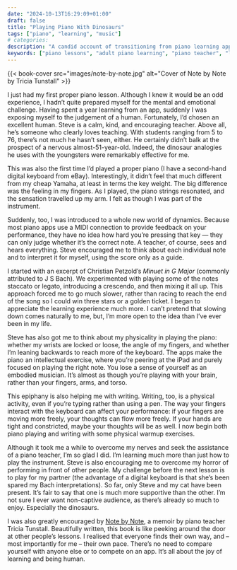 ```yaml
---
date: "2024-10-13T16:29:09+01:00"
draft: false
title: "Playing Piano With Dinosaurs"
tags: ["piano", "learning", "music"]
# categories: 
description: "A candid account of transitioning from piano learning apps to real lessons at age 50. Discover how human instruction transforms your understanding of dynamics, physicality, and musical interpretation beyond what apps can teach."
keywords: ["piano lessons", "adult piano learning", "piano teacher", "learning piano at 50", "piano technique", "adult music lessons", "piano practice"]
---
```


{{< book-cover src="images/note-by-note.jpg" alt="Cover of Note by Note by Tricia Tunstall" >}}

I just had my first proper piano lesson. Although I knew it would be an odd experience, I hadn’t quite prepared myself for the mental and emotional challenge. Having spent a year learning from an app, suddenly I was exposing myself to the judgement of a human. Fortunately, I’d chosen an excellent human. Steve is a calm, kind, and encouraging teacher. Above all, he’s someone who clearly loves teaching. With students ranging from 5 to 76, there’s not much he hasn’t seen, either. He certainly didn’t balk at the prospect of a nervous almost-51-year-old. Indeed, the dinosaur analogies he uses with the youngsters were remarkably effective for me.

This was also the first time I’d played a proper piano (I have a second-hand digital keyboard from eBay). Interestingly, it didn’t feel that much different from my cheap Yamaha, at least in terms the key weight. The big difference was the feeling in my fingers. As I played, the piano strings resonated, and the sensation travelled up my arm. I felt as though I was part of the instrument.

Suddenly, too, I was introduced to a whole new world of dynamics. Because most piano apps use a MIDI connection to provide feedback on your performance, they have no idea how hard you’re pressing that key — they can only judge whether it’s the correct note. A teacher, of course, sees and hears everything. Steve encouraged me to think about each individual note and to interpret it for myself, using the score only as a guide.

I started with an excerpt of Christian Petzold’s _Minuet in G Major_ (commonly attributed to J S Bach). We experimented with playing some of the notes staccato or legato, introducing a crescendo, and then mixing it all up. This approach forced me to go much slower, rather than racing to reach the end of the song so I could win three stars or a golden ticket. I began to appreciate the learning experience much more. I can’t pretend that slowing down comes naturally to me, but, I’m more open to the idea than I’ve ever been in my life.

Steve has also got me to think about my physicality in playing the piano: whether my wrists are locked or loose, the angle of my fingers, and whether I’m leaning backwards to reach more of the keyboard. The apps make the piano an intellectual exercise, where you’re peering at the iPad and purely focused on playing the right note. You lose a sense of yourself as an embodied musician. It’s almost as though you’re playing with your brain, rather than your fingers, arms, and torso.

This epiphany is also helping me with writing. Writing, too, is a physical activity, even if you’re typing rather than using a pen. The way your fingers interact with the keyboard can affect your performance: if your fingers are moving more freely, your thoughts can flow more freely. If your hands are tight and constricted, maybe your thoughts will be as well. I now begin both piano playing and writing with some physical warmup exercises.

Although it took me a while to overcome my nerves and seek the assistance of a piano teacher, I’m so glad I did. I’m learning much more than just how to play the instrument. Steve is also encouraging me to overcome my horror of performing in front of other people. My challenge before the next lesson is to play for my partner (the advantage of a digital keyboard is that she’s been spared my Bach interpretations). So far, only Steve and my cat have been present. It’s fair to say that one is much more supportive than the other. I’m not sure I ever want non-captive audience, as there’s already so much to enjoy. Especially the dinosaurs.

I was also greatly encouraged by [Note by Note](https://uk.bookshop.org/a/2760/9781416540519), a memoir by piano teacher Tricia Tunstall. Beautifully written, this book is like peeking around the door at other people’s lessons. I realised that everyone finds their own way, and – most importantly for me – their own pace. There’s no need to compare yourself with anyone else or to compete on an app. It’s all about the joy of learning and being human.